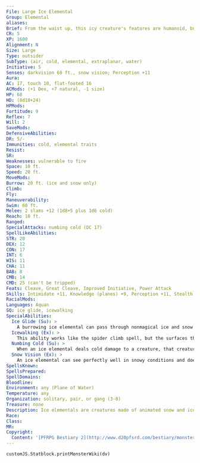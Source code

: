 ```yaml
---
File: Large Ice Elemental
Group: Elemental
aliases: 
Brief: From the waist up, this icy creature's features are humanoid, but below its body is a snake-like, slithering tail.
CR: 5
XP: 1600
Alignment: N
Size: Large
Type: outsider
SubType: (air, cold, elemental, extraplanar, water)
Initiative: 5
Senses: darkvision 60 ft., snow vision; Perception +11
Aura: 
AC: 17, touch 10, flat-footed 16
ACMods: (+1 Dex, +7 natural, -1 size)
HP: 68
HD: (8d10+24)
HPMods: 
Fortitude: 9
Reflex: 7
Will: 2
SaveMods: 
DefensiveAbilities: 
DR: 5/-
Immunities: cold, elemental traits
Resist: 
SR: 
Weaknesses: vulnerable to fire
Space: 10 ft.
Speed: 20 ft.
MoveMods: 
Burrow: 20 ft. (ice and snow only)
Climb: 
Fly: 
Maneuverability: 
Swim: 60 ft.
Melee: 2 slams +12 (1d8+5 plus 1d6 cold)
Reach: 10 ft.
Ranged: 
SpecialAttacks: numbing cold (DC 17)
SpellLikeAbilities: 
STR: 20
DEX: 12
CON: 17
INT: 6
WIS: 11
CHA: 11
BAB: 8
CMB: 14
CMD: 25 (can't be tripped)
Feats: Cleave, Great Cleave, Improved Initiative, Power Attack
Skills: Intimidate +11, Knowledge (planes) +9, Perception +11, Stealth +8, Swim +13
RacialMods: 
Languages: Aquan
SQ: ice glide, icewalking
SpecialAbilities:
  Ice Glide (Su): >
    A burrowing ice elemental can pass through nonmagical ice and snow as easily as a fish swims through water. Its burrowing leaves behind no tunnel or hole, nor does it create any ripple or other sign of its presence. A control water spell cast on an area containing a burrowing ice elemental flings the elemental back 30 feet, stunning the creature for 1 round unless it succeeds on a DC 15 Fortitude save.
  Icewalking (Ex): >
    This ability works like the spider climb spell, but the surfaces the elemental climbs must be icy. The elemental can move across icy surfaces without penalty and does not need to make Acrobatics checks to run or charge on ice.
  Numbing Cold (Su): >
    When an ice elemental deals cold damage to a creature, that creature must succeed on a Fortitude save or be staggered for 1 round. The save DC is listed in the elemental's stat block and is Constitution-based.
  Snow Vision (Ex): >
    An ice elemental can see perfectly well in snowy conditions and does not take any penalties on Perception checks while in snow.
SpellsKnown: 
SpellsPrepared: 
SpellDomains: 
Bloodline: 
Environment: any (Plane of Water)
Temperature: any
Organization: solitary, pair, or gang (3-8)
Treasure: none
Description: Ice elementals are creatures made of animated snow and ice. They form in especially cold parts of the Plane of Water and along its border with the Plane of Air, where giant icebergs careen off of world-high waterfalls into the open sky. Ice elementals vary in their exact appearance.
Race: 
Class: 
MR: 
Copyright:
  Content: '[PFRPG Bestiary 2](http://www.d20pfsrd.com/bestiary/monster-listings/outsiders/elemental/elemental-ice)'
---
```

```dataviewjs
customJS.Statblock.printMonsterWiki(dv)
```
